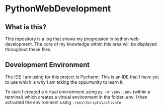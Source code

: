 # PythonWebDevelopment
## What is this?
This repository is a log that shows my progression in python web development. The core of my knowledge within this area will be displayed throughout these files.
## Development Environment
The IDE I am using for this project is Pycharm. This is an IDE that I have yet to use which is why I am taking the oppurtunity to learn it.

To start I created a virtual environment using ```py -m venv .env``` (within a terminal) which creates a virtual environment in the folder .env.
I then activated the environment using ```.\env\Scripts\activate```

